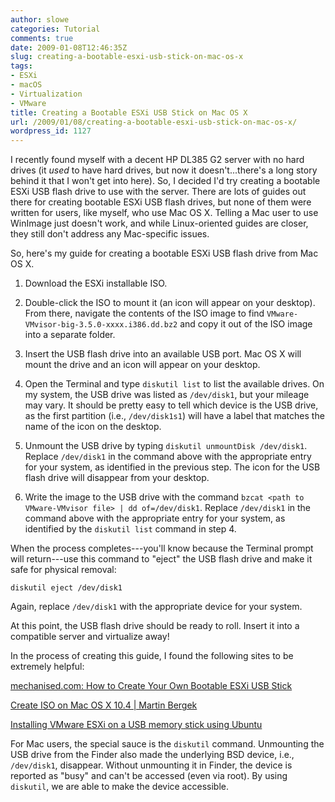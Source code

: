 ```yaml
---
author: slowe
categories: Tutorial
comments: true
date: 2009-01-08T12:46:35Z
slug: creating-a-bootable-esxi-usb-stick-on-mac-os-x
tags:
- ESXi
- macOS
- Virtualization
- VMware
title: Creating a Bootable ESXi USB Stick on Mac OS X
url: /2009/01/08/creating-a-bootable-esxi-usb-stick-on-mac-os-x/
wordpress_id: 1127
---
```


I recently found myself with a decent HP DL385 G2 server with no hard drives (it _used_ to have hard drives, but now it doesn't...there's a long story behind it that I won't get into here). So, I decided I'd try creating a bootable ESXi USB flash drive to use with the server. There are lots of guides out there for creating bootable ESXi USB flash drives, but none of them were written for users, like myself, who use Mac OS X. Telling a Mac user to use WinImage just doesn't work, and while Linux-oriented guides are closer, they still don't address any Mac-specific issues.

So, here's my guide for creating a bootable ESXi USB flash drive from Mac OS X.

1. Download the ESXi installable ISO.

2. Double-click the ISO to mount it (an icon will appear on your desktop). From there, navigate the contents of the ISO image to find `VMware-VMvisor-big-3.5.0-xxxx.i386.dd.bz2` and copy it out of the ISO image into a separate folder.

3. Insert the USB flash drive into an available USB port. Mac OS X will mount the drive and an icon will appear on your desktop.

4. Open the Terminal and type `diskutil list` to list the available drives. On my system, the USB drive was listed as `/dev/disk1`, but your mileage may vary. It should be pretty easy to tell which device is the USB drive, as the first partition (i.e., `/dev/disk1s1`) will have a label that matches the name of the icon on the desktop.

5. Unmount the USB drive by typing `diskutil unmountDisk /dev/disk1`. Replace `/dev/disk1` in the command above with the appropriate entry for your system, as identified in the previous step. The icon for the USB flash drive will disappear from your desktop.

6. Write the image to the USB drive with the command `bzcat <path to VMware-VMvisor file> | dd of=/dev/disk1`. Replace `/dev/disk1` in the command above with the appropriate entry for your system, as identified by the `diskutil list` command in step 4.

When the process completes---you'll know because the Terminal prompt will return---use this command to "eject" the USB flash drive and make it safe for physical removal:

	diskutil eject /dev/disk1

Again, replace `/dev/disk1` with the appropriate device for your system.

At this point, the USB flash drive should be ready to roll. Insert it into a compatible server and virtualize away!

In the process of creating this guide, I found the following sites to be extremely helpful:

[mechanised.com: How to Create Your Own Bootable ESXi USB Stick](http://blog.mechanised.com/2008/07/how-to-create-your-own-bootable-esxi.html)  

[Create ISO on Mac OS X 10.4 | Martin Bergek](http://www.bergek.com/2008/10/28/create-iso-on-mac-os-x-104/)  

[Installing VMware ESXi on a USB memory stick using Ubuntu](http://kuparinen.org/martti/comp/vmware/esxionusb.html)

For Mac users, the special sauce is the `diskutil` command. Unmounting the USB drive from the Finder also made the underlying BSD device, i.e., `/dev/disk1`, disappear. Without unmounting it in Finder, the device is reported as "busy" and can't be accessed (even via root). By using `diskutil`, we are able to make the device accessible.
